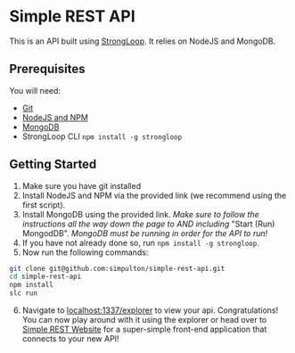 # Simple REST API
This is an API built using [StrongLoop](http://strongloop.com/). It relies on NodeJS and MongoDB.

## Prerequisites
You will need:
* [Git](http://git-scm.com/)
* [NodeJS and NPM](https://gist.github.com/isaacs/579814)
* [MongoDB](http://docs.mongodb.org/manual/installation/)
* StrongLoop CLI `npm install -g strongloop`

## Getting Started
1. Make sure you have git installed
2. Install NodeJS and NPM via the provided link (we recommend using the first script).
3. Install MongoDB using the provided link. *Make sure to follow the instructions  all the way down the page to AND including* "Start (Run) MongodDB". *MongoDB must be running in order for the API to run!*
4. If you have not already done so, run `npm install -g strongloop`.
5. Now run the following commands:

  ```bash
  git clone git@github.com:simpulton/simple-rest-api.git
  cd simple-rest-api
  npm install
  slc run
  ```
  
6. Navigate to [localhost:1337/explorer](http://localhost:1337/explorer) to view your api. Congratulations! You can now play around with it using the explorer or head over to [Simple REST Website](https://github.com/simpulton/simple-rest-website) for a super-simple front-end application that connects to your new API!
